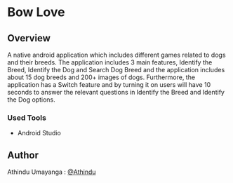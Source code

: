 # Bow Love

## Overview
A native android application which includes different games related to dogs and their breeds. The application includes 3 main features, Identify the Breed, Identify the Dog and Search Dog Breed and the application includes about 15 dog breeds and 200+ images of dogs. Furthermore, the application has a Switch feature and by turning it on users will have 10 seconds to answer the relevant questions in Identify the Breed and Identify the Dog options.

### Used Tools
* Android Studio

## Author
Athindu Umayanga : [@Athindu](https://github.com/Athindu)
